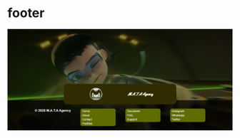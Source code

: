 # footer
![footer](https://raw.githubusercontent.com/setyabudipratama/component/main/gambar/footer2.png)
